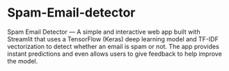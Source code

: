 # Spam-Email-detector
Spam Email Detector — A simple and interactive web app built with Streamlit that uses a TensorFlow (Keras) deep learning model and TF-IDF vectorization to detect whether an email is spam or not. The app provides instant predictions and even allows users to give feedback to help improve the model.
